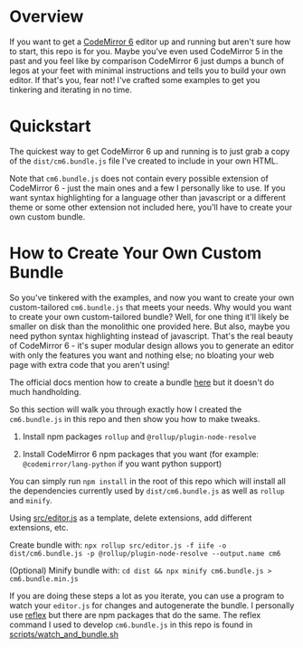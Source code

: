 # Overview

If you want to get a [CodeMirror 6](https://codemirror.net/) editor up and running but aren't sure how to start, this repo is for you. Maybe you've even used CodeMirror 5 in the past and you feel like by comparison CodeMirror 6 just dumps a bunch of legos at your feet with minimal instructions and tells you to build your own editor. If that's you, fear not! I've crafted some examples to get you tinkering and iterating in no time.

# Quickstart

The quickest way to get CodeMirror 6 up and running is to just grab a copy of the `dist/cm6.bundle.js` file I've created to include in your own HTML.


Note that `cm6.bundle.js` does not contain every possible extension of CodeMirror 6 - just the main ones and a few I personally like to use. If you want syntax highlighting for a language other than javascript or a different theme or some other extension not included here, you'll have to create your own custom bundle.

# How to Create Your Own Custom Bundle

So you've tinkered with the examples, and now you want to create your own custom-tailored `cm6.bundle.js` that meets your needs. Why would you want to create your own custom-tailored bundle? Well, for one thing it'll likely be smaller on disk than the monolithic one provided here. But also, maybe you need python syntax highlighting instead of javascript. That's the real beauty of CodeMirror 6 - it's super modular design allows you to generate an editor with only the features you want and nothing else; no bloating your web page with extra code that you aren't using!

The official docs mention how to create a bundle [here](https://codemirror.net/examples/bundle/) but it doesn't do much handholding.

So this section will walk you through exactly how I created the `cm6.bundle.js` in this repo and then show you how to make tweaks.

1. Install npm packages `rollup` and `@rollup/plugin-node-resolve`

2. Install CodeMirror 6 npm packages that you want (for example: `@codemirror/lang-python` if you want python support)

You can simply run `npm install` in the root of this repo which will install all the dependencies currently used by `dist/cm6.bundle.js` as well as `rollup` and `minify`.

Using [src/editor.js](src/editor.js) as a template, delete extensions, add different extensions, etc.

Create bundle with: `npx rollup src/editor.js -f iife -o dist/cm6.bundle.js -p @rollup/plugin-node-resolve --output.name cm6`

(Optional) Minify bundle with: `cd dist && npx minify cm6.bundle.js > cm6.bundle.min.js`

If you are doing these steps a lot as you iterate, you can use a program to watch your `editor.js` for changes and autogenerate the bundle. I personally use [reflex](https://github.com/cespare/reflex) but there are npm packages that do the same. The reflex command I used to develop `cm6.bundle.js` in this repo is found in [scripts/watch_and_bundle.sh](scripts/watch_and_bundle.sh)